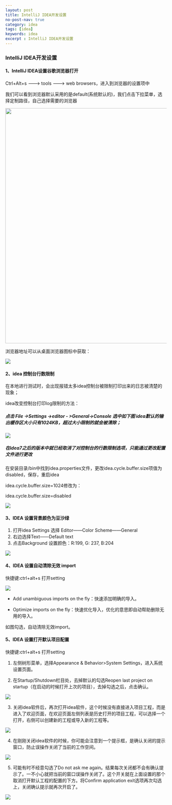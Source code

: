 ```yaml
---
layout: post
title: IntelliJ IDEA开发设置
no-post-nav: true
category: idea
tags: [idea]
keywords: idea
excerpt : IntelliJ IDEA开发设置
---
```


### IntelliJ IDEA开发设置

#### 1、IntelliJ IDEA设置谷歌浏览器打开

Ctrl+Alt+s ---> tools ---> web browsers，进入到浏览器的设置项中

我们可以看到浏览器默认采用的是default(系统默认的)，我们点击下拉菜单，选择定制路径，自己选择需要的浏览器

<p align="center">
	<img src="https://luopengfei3000.github.io/assets/images/2019/idea/2019-04-05-idea-dev-setting/01.png" alt="Sample"  width="1288px" height="732px">
</p>

浏览器地址可以从桌面浏览器图标中获取：

![](https://luopengfei3000.github.io/assets/images/2019/idea/2019-04-05-idea-dev-setting/02.png)

#### 2、idea 控制台行数限制

在本地进行测试时，会出现报错太多idea控制台被限制打印出来的日志被清楚的现象；

idea改变控制台打印log限制的方法：

##### 点击 File ->Settings ->editor - >General->Console 选中如下图 idea默认的输出缓存区大小只有1024KB，超过大小限制的就会被清除；

![](https://luopengfei3000.github.io/assets/images/2019/idea/2019-04-05-idea-dev-setting/03.png)

##### 在idea7之后的版本中就已经取消了对控制台的行数限制选项，只能通过更改配置文件进行更改

在安装目录/bin中找到idea.properties文件，更改idea.cycle.buffer.size项值为disabled，保存，重启idea

idea.cycle.buffer.size=1024修改为：

idea.cycle.buffer.size=disabled

![](https://luopengfei3000.github.io/assets/images/2019/idea/2019-04-05-idea-dev-setting/04.png)

#### 3、IDEA 设置背景颜色为豆沙绿

1. 打开idea Settings 选择 Editor——Color Scheme——General
2. 右边选择Text——Default text
3. 点击Background 设置颜色：R:199,  G: 237,  B:204

![](https://luopengfei3000.github.io/assets/images/2019/idea/2019-04-05-idea-dev-setting/05.png)

#### 4、IDEA 设置自动清除无效 import

快捷键:ctrl+alt+s 打开setting

![](https://luopengfei3000.github.io/assets/images/2019/idea/2019-04-05-idea-dev-setting/06.png)

- Add unambiguous imports on the fly：快速添加明确的导入。

- Optimize imports on the fly：快速优化导入，优化的意思即自动帮助删除无用的导入。

如图勾选，自动清除无效import。

#### 5、IDEA 设置打开默认项目配置

快捷键:ctrl+alt+s 打开setting

1. 左侧树形菜单，选择Appearance & Behavior>System Settings，进入系统设置页面。

2. 在Startup/Shutdown栏目处，去掉默认的勾选Reopen last project on startup（在启动的时候打开上次的项目），去掉勾选之后，点击确认。

![](https://luopengfei3000.github.io/assets/images/2019/idea/2019-04-05-idea-dev-setting/07.png)

3. 关闭idea软件后，再次打开idea软件，这个时候没有直接进入项目工程，而是进入了欢迎页面，在欢迎页面左侧列表是历史打开的项目工程，可以选择一个打开，右侧可以创建新的工程或导入新的工程等。

![](https://luopengfei3000.github.io/assets/images/2019/idea/2019-04-05-idea-dev-setting/08.png)

4. 在刚刚关闭idea软件的时候，你可能会注意到一个提示框，是确认关闭的提示窗口，防止误操作关闭了当前的工作空间。

![](https://luopengfei3000.github.io/assets/images/2019/idea/2019-04-05-idea-dev-setting/09.png)

5. 可能有时不经意勾选了Do not ask me again。结果每次关闭都不会有确认提示了。一不小心就把当前的窗口误操作关闭了。这个开关就在上面设置的那个取消打开默认工程的配置的下方。将Confirm application exit选项再次勾选上，关闭确认提示就再次开启了。

![](https://luopengfei3000.github.io/assets/images/2019/idea/2019-04-05-idea-dev-setting/10.png)




